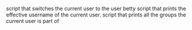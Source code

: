 script that switches the current user to the user betty
script that prints the effective username of the current user.
script that prints all the groups the current user is part of
